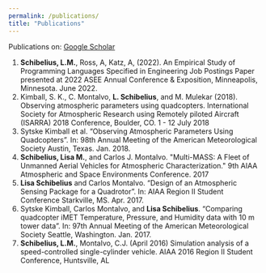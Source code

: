 ```yaml
---
permalink: /publications/
title: "Publications"
---
```


Publications on: [Google Scholar](https://scholar.google.com/citations?user=6CNW8WkAAAAJ&hl=en&inst=13410158990364976897&oi=ao)

1. **Schibelius, L.M.**, Ross, A, Katz, A, (2022). An Empirical Study of Programming Languages Specified in Engineering Job Postings Paper presented at 2022 ASEE Annual Conference & Exposition, Minneapolis, Minnesota. June 2022.
2. Kimball, S. K., C. Montalvo, **L. Schibelius**, and M. Mulekar (2018). Observing atmospheric parameters using quadcopters. International Society for Atmospheric Research using Remotely piloted Aircraft (ISARRA) 2018 Conference, Boulder, CO. 1 - 12 July 2018
3. Sytske Kimball et al. “Observing Atmospheric Parameters Using Quadcopters”. In: 98th Annual Meeting of the American Meteorological Society Austin, Texas. Jan. 2018.
4. **Schibelius, Lisa M.**, and Carlos J. Montalvo. "Multi-MASS: A Fleet of Unmanned Aerial Vehicles for Atmospheric Characterization." 9th AIAA Atmospheric and Space Environments Conference. 2017
5. **Lisa Schibelius** and Carlos Montalvo. “Design of an Atmospheric Sensing Package for a Quadrotor”. In: AIAA Region II Student Conference Starkville, MS. Apr. 2017.
6. Sytske Kimball, Carlos Montalvo, and **Lisa Schibelius**. “Comparing quadcopter iMET Temperature, Pressure, and Humidity data with 10 m tower data”. In: 97th Annual Meeting of the American Meteorological Society Seattle, Washington. Jan. 2017.
7. **Schibelius, L.M.**, Montalvo, C.J. (April 2016) Simulation analysis of a speed-controlled single-cylinder vehicle. AIAA 2016 Region II Student Conference, Huntsville, AL
